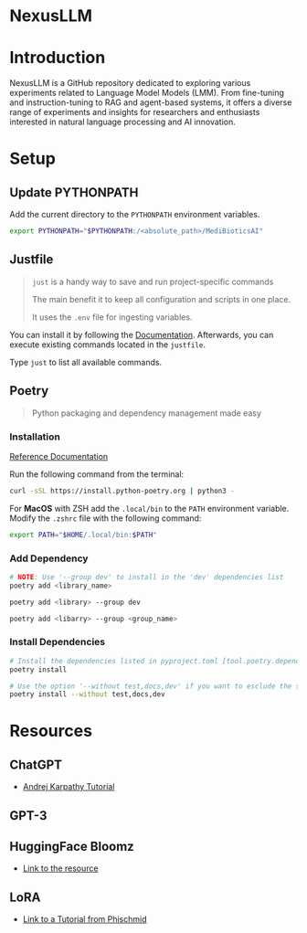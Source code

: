 # NexusLLM
# Introduction
NexusLLM is a GitHub repository dedicated to exploring various experiments related to Language Model Models (LMM). From fine-tuning and instruction-tuning to RAG and agent-based systems, it offers a diverse range of experiments and insights for researchers and enthusiasts interested in natural language processing and AI innovation.
# Setup
## Update PYTHONPATH
Add the current directory to the `PYTHONPATH` environment variables.
``` bash
export PYTHONPATH="$PYTHONPATH:/<absolute_path>/MediBioticsAI"
```

## Justfile
> `just` is a handy way to save and run project-specific commands
> 
> The main benefit it to keep all configuration and scripts in one place.
> 
> It uses the `.env` file for ingesting variables.

You can install it by following the [Documentation](https://just.systems/man/en/chapter_4.html).
Afterwards, you can execute existing commands located in the `justfile`.

Type `just` to list all available commands.


## Poetry

> Python packaging and dependency management made easy

### Installation

[Reference Documentation](https://python-poetry.org/)

Run the following command from the terminal:
``` bash
curl -sSL https://install.python-poetry.org | python3 -
```

For **MacOS** with ZSH add the `.local/bin` to the `PATH` environment variable. Modify the `.zshrc` file with the following command:

``` bash
export PATH="$HOME/.local/bin:$PATH"
```

### Add Dependency
``` bash
# NOTE: Use '--group dev' to install in the 'dev' dependencies list
poetry add <library_name>

poetry add <library> --group dev

poetry add <libarry> --group <group_name>
```

### Install Dependencies
``` bash
# Install the dependencies listed in pyproject.toml [tool.poetry.dependencies]
poetry install

# Use the option '--without test,docs,dev' if you want to esclude the specified group from install
poetry install --without test,docs,dev
```

# Resources
## ChatGPT
- [Andrej Karpathy Tutorial](https://www.youtube.com/watch?v=kCc8FmEb1nY)

## GPT-3

## HuggingFace Bloomz
- [Link to the resource](https://huggingface.co/bigscience/bloomz)

## LoRA
- [Link to a Tutorial from Phischmid](https://www.philschmid.de/fine-tune-flan-t5-peft)

